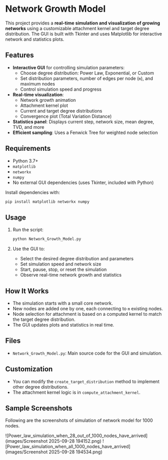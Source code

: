 # Network Growth Model

This project provides a **real-time simulation and visualization of growing networks** using a customizable attachment kernel and target degree distribution. The GUI is built with Tkinter and uses Matplotlib for interactive network and statistics plots.

## Features

- **Interactive GUI** for controlling simulation parameters:
  - Choose degree distribution: Power Law, Exponential, or Custom
  - Set distribution parameters, number of edges per node (`m`), and maximum nodes
  - Control simulation speed and progress
- **Real-time visualization**:
  - Network growth animation
  - Attachment kernel plot
  - Current and target degree distributions
  - Convergence plot (Total Variation Distance)
- **Statistics panel**: Displays current step, network size, mean degree, TVD, and more
- **Efficient sampling**: Uses a Fenwick Tree for weighted node selection

## Requirements

- Python 3.7+
- `matplotlib`
- `networkx`
- `numpy`
- No external GUI dependencies (uses Tkinter, included with Python)

Install dependencies with:

```bash
pip install matplotlib networkx numpy
```

## Usage

1. Run the script:

    ```bash
    python Network_Growth_Model.py
    ```

2. Use the GUI to:
    - Select the desired degree distribution and parameters
    - Set simulation speed and network size
    - Start, pause, stop, or reset the simulation
    - Observe real-time network growth and statistics

## How It Works

- The simulation starts with a small core network.
- New nodes are added one by one, each connecting to `m` existing nodes.
- Node selection for attachment is based on a computed kernel to match the target degree distribution.
- The GUI updates plots and statistics in real time.

## Files

- `Network_Growth_Model.py`: Main source code for the GUI and simulation.

## Customization

- You can modify the `create_target_distribution` method to implement other degree distributions.
- The attachment kernel logic is in `compute_attachment_kernel`.

## Sample Screenshots

Following are the screenshots of simulation of network model for 1000 nodes.

![Power_law_simulation_when_28_out_of_1000_nodes_have_arrived](images/Screenshot 2025-09-28 194152.png)
![Power_law_simulation_when_all_1000_nodes_have_arrived](images/Screenshot 2025-09-28 194534.png)
